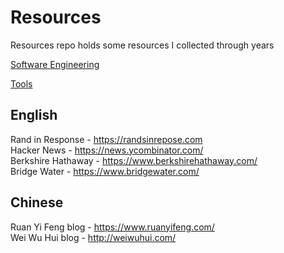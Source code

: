 # Resources
Resources repo holds some resources I collected through years

[Software Engineering](./Software%20Engineering.md)

[Tools](./Tools.md)

## English

Rand in Response - https://randsinrepose.com \
Hacker News - https://news.ycombinator.com/ \
Berkshire Hathaway - https://www.berkshirehathaway.com/ \
Bridge Water - https://www.bridgewater.com/

## Chinese 
Ruan Yi Feng blog - https://www.ruanyifeng.com/ \
Wei Wu Hui blog - http://weiwuhui.com/ 

